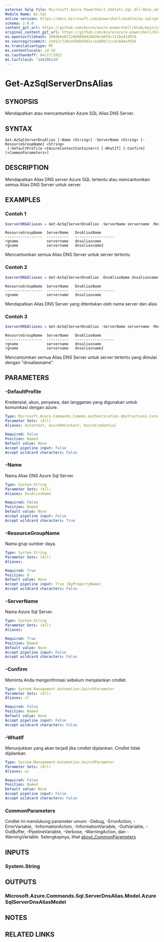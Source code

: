 ```yaml
---
external help file: Microsoft.Azure.PowerShell.Cmdlets.Sql.dll-Help.xml
Module Name: Az.Sql
online version: https://docs.microsoft.com/powershell/module/az.sql/get-azsqlserverdnsalias
schema: 2.0.0
content_git_url: https://github.com/Azure/azure-powershell/blob/main/src/Sql/Sql/help/Get-AzSqlServerDnsAlias.md
original_content_git_url: https://github.com/Azure/azure-powershell/blob/main/src/Sql/Sql/help/Get-AzSqlServerDnsAlias.md
ms.openlocfilehash: 300db6e67128b0099d20d39c4659c1118a414978
ms.sourcegitcommit: 2a912c720caf0db4501ccea98b71ccecb84af036
ms.translationtype: MT
ms.contentlocale: id-ID
ms.lasthandoff: 04/27/2022
ms.locfileid: "144206126"
---
```

# Get-AzSqlServerDnsAlias

## SYNOPSIS
Mendapatkan atau mencantumkan Azure SQL Alias DNS Server.

## SYNTAX

```
Get-AzSqlServerDnsAlias [-Name <String>] -ServerName <String> [-ResourceGroupName] <String>
 [-DefaultProfile <IAzureContextContainer>] [-WhatIf] [-Confirm] [<CommonParameters>]
```

## DESCRIPTION
Mendapatkan Alias DNS server Azure SQL tertentu atau mencantumkan semua Alias DNS Server untuk server

## EXAMPLES

### Contoh 1
```powershell
$serverDNSAliases = Get-AzSqlServerDnsAlias -ServerName servername -ResourceGroupName rgname
```

```output
ResourceGroupName  ServerName   DnsAliasName
-----------------  ----------   ------------------
rgname             servername   dnsaliasname
rgname             servername   dnsaliasname2
```

Mencantumkan semua Alias DNS Server untuk server tertentu

### Contoh 2
```powershell
$serverDNSAliases = Get-AzSqlServerDnsAlias -DnsAliasName dnsaliasname -ServerName servername -ResourceGroupName rgname
```

```output
ResourceGroupName  ServerName   DnsAliasName
-----------------  ----------   ------------------
rgname             servername   dnsaliasname
```

Mendapatkan Alias DNS Server yang ditentukan oleh nama server dan alias

### Contoh 3
```powershell
$serverDNSAliases = Get-AzSqlServerDnsAlias -ServerName servername -ResourceGroupName rgname -DnsAliasName "dnsaliasname*"
```

```output
ResourceGroupName  ServerName   DnsAliasName
-----------------  ----------   ------------------
rgname             servername   dnsaliasname
rgname             servername   dnsaliasname2
```

Mencantumkan semua Alias DNS Server untuk server tertentu yang dimulai dengan "dnsaliasname".

## PARAMETERS

### -DefaultProfile
Kredensial, akun, penyewa, dan langganan yang digunakan untuk komunikasi dengan azure.

```yaml
Type: Microsoft.Azure.Commands.Common.Authentication.Abstractions.Core.IAzureContextContainer
Parameter Sets: (All)
Aliases: AzContext, AzureRmContext, AzureCredential

Required: False
Position: Named
Default value: None
Accept pipeline input: False
Accept wildcard characters: False
```

### -Name
Nama Alias DNS Azure Sql Server.

```yaml
Type: System.String
Parameter Sets: (All)
Aliases: DnsAliasName

Required: False
Position: Named
Default value: None
Accept pipeline input: False
Accept wildcard characters: True
```

### -ResourceGroupName
Nama grup sumber daya.

```yaml
Type: System.String
Parameter Sets: (All)
Aliases:

Required: True
Position: 0
Default value: None
Accept pipeline input: True (ByPropertyName)
Accept wildcard characters: False
```

### -ServerName
Nama Azure Sql Server.

```yaml
Type: System.String
Parameter Sets: (All)
Aliases:

Required: True
Position: Named
Default value: None
Accept pipeline input: False
Accept wildcard characters: False
```

### -Confirm
Meminta Anda mengonfirmasi sebelum menjalankan cmdlet.

```yaml
Type: System.Management.Automation.SwitchParameter
Parameter Sets: (All)
Aliases: cf

Required: False
Position: Named
Default value: None
Accept pipeline input: False
Accept wildcard characters: False
```

### -WhatIf
Menunjukkan yang akan terjadi jika cmdlet dijalankan.
Cmdlet tidak dijalankan.

```yaml
Type: System.Management.Automation.SwitchParameter
Parameter Sets: (All)
Aliases: wi

Required: False
Position: Named
Default value: None
Accept pipeline input: False
Accept wildcard characters: False
```

### CommonParameters
Cmdlet ini mendukung parameter umum: -Debug, -ErrorAction, -ErrorVariable, -InformationAction, -InformationVariable, -OutVariable, -OutBuffer, -PipelineVariable, -Verbose, -WarningAction, dan -WarningVariable. Selengkapnya, lihat [about_CommonParameters](http://go.microsoft.com/fwlink/?LinkID=113216)

## INPUTS

### System.String

## OUTPUTS

### Microsoft.Azure.Commands.Sql.ServerDnsAlias.Model.AzureSqlServerDnsAliasModel

## NOTES

## RELATED LINKS
